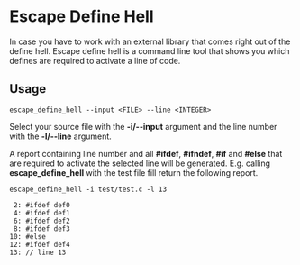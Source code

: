 # Escape Define Hell

In case you have to work with an external library that comes right out of the
define hell.  Escape define hell is a command line tool that shows you which
defines are required to activate a line of code.

## Usage


    escape_define_hell --input <FILE> --line <INTEGER>


Select your source file with the **-i/--input** argument and the line number with
the **-l/--line** argument.

A report containing line number and all  **#ifdef**, **#ifndef**, **#if** and
**#else** that are required to activate the selected line will be generated.
E.g. calling **escape_define_hell** with the test file fill return the following
report.


    escape_define_hell -i test/test.c -l 13

     2: #ifdef def0
     4: #ifdef def1
     6: #ifdef def2
     8: #ifdef def3
    10: #else
    12: #ifdef def4
    13: // line 13


